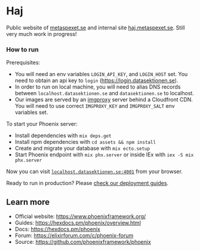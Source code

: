 # Haj

Public website of [metaspexet.se](https://metaspexet.se) and internal site [haj.metaspexet.se](haj.metaspexet.se). Still very much work in progress!
### How to run

Prerequisites:

  * You will need an env variables `LOGIN_API_KEY`, and `LOGIN_HOST` set. You need to obtain an api key to `login` (https://login.datasektionen.se).
  * In order to run on local machine, you will need to alias DNS records between `localhost.datasektionen.se` and `datasektionen.se` to localhost.
  * Our images are served by an [imgproxy](https://github.com/imgproxy/imgproxy) server behind a Cloudfront CDN. You will need to use correct
  `IMGPROXY_KEY` and `IMGPROXY_SALT` env variables set. 

To start your Phoenix server:

  * Install dependencies with `mix deps.get`
  * Install npm dependencies with `cd assets && npm install`
  * Create and migrate your database with `mix ecto.setup`
  * Start Phoenix endpoint with `mix phx.server` or inside IEx with `iex -S mix phx.server`

Now you can visit [`localhost.datasektionen.se:4001`](http://localhost.datasektionen.se:4001) from your browser.

Ready to run in production? Please [check our deployment guides](https://hexdocs.pm/phoenix/deployment.html).

## Learn more

  * Official website: https://www.phoenixframework.org/
  * Guides: https://hexdocs.pm/phoenix/overview.html
  * Docs: https://hexdocs.pm/phoenix
  * Forum: https://elixirforum.com/c/phoenix-forum
  * Source: https://github.com/phoenixframework/phoenix
